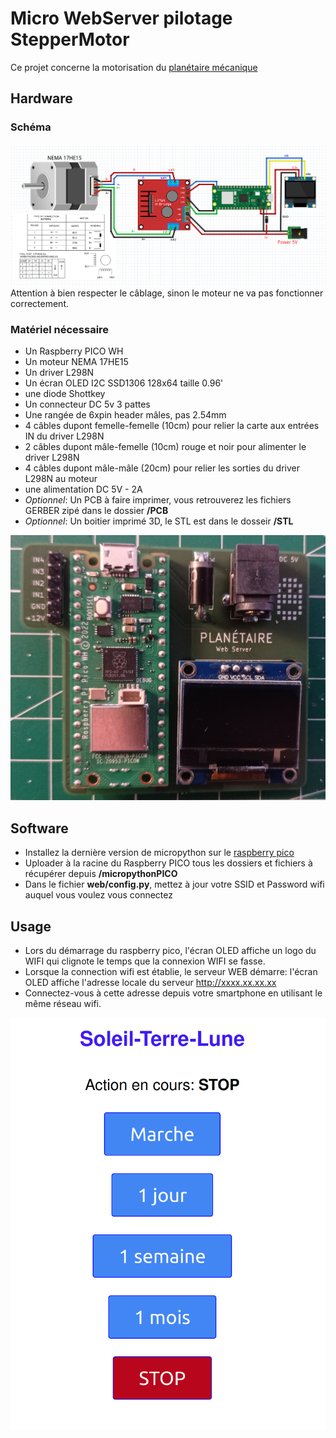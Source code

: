 # Micro WebServer pilotage StepperMotor

Ce projet concerne la motorisation du [planétaire mécanique](https://papsdroidfr.github.io/tutoriels/soleil-terre-lune/)

## Hardware

### Schéma
![fritzing](_doc//fritzing_serverWeb.png)
Attention à bien respecter le câblage, sinon le moteur ne va pas fonctionner correctement.

### Matériel nécessaire
- Un Raspberry PICO WH
- Un moteur NEMA 17HE15
- Un driver L298N
- Un écran OLED I2C SSD1306 128x64 taille 0.96'
- une diode Shottkey
- Un connecteur DC 5v 3 pattes
- Une rangée de 6xpin header mâles, pas 2.54mm
- 4 câbles dupont femelle-femelle (10cm) pour relier la carte aux entrées IN du driver L298N
- 2 câbles dupont mâle-femelle (10cm) rouge et noir pour alimenter le driver L298N
- 4 câbles dupont mâle-mâle (20cm) pour relier les sorties du driver L298N au moteur
- une alimentation DC 5V - 2A
- _Optionnel_: Un PCB à faire imprimer, vous retrouverez les fichiers GERBER zipé dans le dossier **/PCB**
- _Optionnel_: Un boitier imprimé 3D, le STL est dans le dosseir **/STL**

![PCB](_doc//IMG_webserver_640.jpg)

## Software 

- Installez la dernière version de micropython sur le [raspberry pico](https://papsdroidfr.github.io/configuration/pico/)
- Uploader à la racine du Raspberry PICO tous les dossiers et fichiers à récupérer depuis **/micropythonPICO**
- Dans le fichier **web/config.py**, mettez à jour votre SSID et Password wifi auquel vous voulez vous connectez

## Usage

- Lors du démarrage du raspberry pico, l'écran OLED affiche un logo du WIFI qui clignote le temps que la connexion WIFI se fasse.
- Lorsque la connection wifi est établie, le serveur WEB démarre: l'écran OLED affiche l'adresse locale du serveur http://xxxx.xx.xx.xx
- Connectez-vous à cette adresse depuis votre smartphone en utilisant le même réseau wifi.

![screenshot](_doc/screenshot.png)
